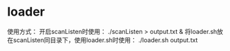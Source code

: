 # loader
使用方式：
开启scanListen时使用：
./scanListen > output.txt &
将loader.sh放在scanListen同目录下，使用loader.sh时使用：
./loader.sh output.txt
